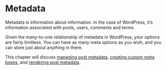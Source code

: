 # Metadata

Metadata is information about information. In the case of WordPress, it’s information associated with posts, users, comments and terms.

Given the many-to-one relationship of metadata in WordPress, your options are fairly limitless. You can have as many meta options as you wish, and you can store just about anything in there.

This chapter will discuss [managing post metadata](https://developer.wordpress.org/plugins/metadata/managing-post-metadata/), [creating custom meta boxes](https://developer.wordpress.org/plugins/metadata/custom-meta-boxes/), and [rendering post metadata](https://developer.wordpress.org/plugins/metadata/rendering-post-metadata/).